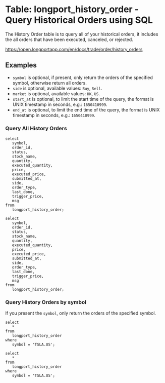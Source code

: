 # Table: longport_history_order - Query Historical Orders using SQL

The History Order table is to query all of your historical orders, it includes the all orders that have been executed, canceled, or rejected.

https://open.longportapp.com/en/docs/trade/order/history_orders

## Examples

- `symbol` is optional, if present, only return the orders of the specified symbol, otherwise return all orders.
- `side` is optional, available values: `Buy`, `Sell`.
- `market` is optional, available values: `HK`, `US`.
- `start_at` is optional, to limit the start time of the query, the format is UNIX timestamp in seconds, e.g.: `1650410999`.
- `end_at` is optional, to limit the end time of the query, the format is UNIX timestamp in seconds, e.g.: `1650410999`.

### Query All History Orders

```sql+postgres
select
   symbol,
   order_id,
   status,
   stock_name,
   quantity,
   executed_quantity,
   price,
   executed_price,
   submitted_at,
   side,
   order_type,
   last_done,
   trigger_price,
   msg
from
   longport_history_order;
```

```sql+sqlite
select
   symbol,
   order_id,
   status,
   stock_name,
   quantity,
   executed_quantity,
   price,
   executed_price,
   submitted_at,
   side,
   order_type,
   last_done,
   trigger_price,
   msg
from
   longport_history_order;
```

### Query History Orders by symbol

If you present the `symbol`, only return the orders of the specified symbol.

```sql+postgres
select
   *
from
   longport_history_order
where
   symbol = 'TSLA.US';
```

```sql+sqlite
select
   *
from
   longport_history_order
where
   symbol = 'TSLA.US';
```
